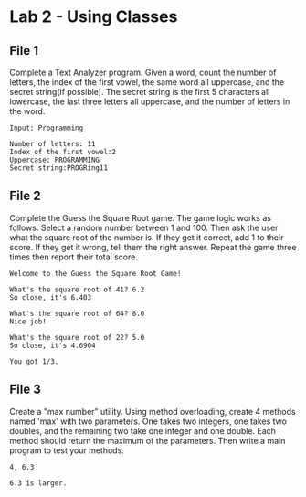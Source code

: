 # Lab 2 - Using Classes


## File 1

Complete a Text Analyzer program. Given a word, count the number of letters, the index of the first vowel, the same word all uppercase, and the secret string(if possible). The secret string is the first 5 characters all lowercase, the last three letters all uppercase, and the number of letters in the word.

```
Input: Programming

Number of letters: 11
Index of the first vowel:2
Uppercase: PROGRAMMING
Secret string:PROGRing11
```


## File 2

Complete the Guess the Square Root game. The game logic works as follows. Select a random number between 1 and 100. Then ask the user what the square root of the number is. If they get it correct, add 1 to their score. If they get it wrong, tell them the right answer. Repeat the game three times then report their total score. 

```
Welcome to the Guess the Square Root Game!

What's the square root of 41? 6.2
So close, it's 6.403

What's the square root of 64? 8.0
Nice job!

What's the square root of 22? 5.0
So close, it's 4.6904

You got 1/3.
```


## File 3

Create a "max number" utility. Using method overloading, create 4 methods named 'max' with two parameters. One takes two integers, one takes two doubles, and the remaining two take one integer and one double. Each method should return the maximum of the parameters. Then write a main program to test your methods. 

```
4, 6.3

6.3 is larger. 
```

